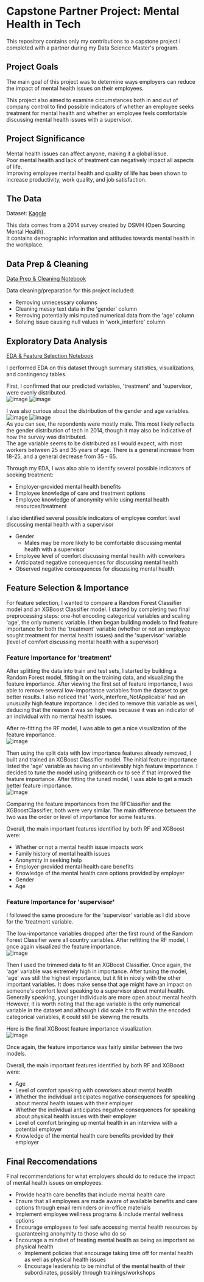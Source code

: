 # Capstone Partner Project: Mental Health in Tech
This repository contains only my contributions to a capstone project I completed with a partner during my Data Science Master's program. 

## Project Goals
The main goal of this project was to determine ways employers can reduce the impact of mental health issues on their employees.  
  
This project also aimed to examine circumstances both in and out of company control to find possible indicators of whether an employee seeks treatment for mental health and whether an employee feels comfortable discussing mental health issues with a supervisor.

## Project Significance
Mental health issues can affect anyone, making it a global issue.  
Poor mental health and lack of treatment can negatively impact all aspects of life.  
Improving employee mental health and quality of life has been shown to increase productivity, work quality, and job satisfaction.

## The Data
Dataset: [Kaggle](https://www.kaggle.com/datasets/osmi/mental-health-in-tech-survey/data)  

This data comes from a 2014 survey created by OSMH (Open Sourcing Mental Health).  
It contains demographic information and attitudes towards mental health in the workplace. 

## Data Prep & Cleaning
[Data Prep & Cleaning Notebook](https://github.com/SarahMillard98/Capstone_Project_Mental_Health_in_Tech/blob/main/Capstone_Final_Project_DataCleaning.ipynb)   

 Data cleaning/preparation for this project included:
- Removing unnecessary columns
- Cleaning messy text data in the 'gender' column
- Removing potentially misimputed numerical data from the 'age' column
- Solving issue causing null values in 'work_interfere' column

 
## Exploratory Data Analysis
[EDA & Feature Selection Notebook](https://github.com/SarahMillard98/Capstone_Project_Mental_Health_in_Tech/blob/main/Capstone_Final_Project_EDA_Feature_Selection.ipynb)  

I performed EDA on this dataset through summary statistics, visualizations, and contingency tables.   

First, I confirmed that our predicted variables, 'treatment' and 'supervisor, were evenly distributed.   
![image](https://github.com/user-attachments/assets/ead15c71-ebbf-4c1c-8706-4f683aecef1d)  ![image](https://github.com/user-attachments/assets/cfa0ca37-bea4-4e03-92e0-6d5f6f2b1f95)


I was also curious about the distribution of the gender and age variables.  
![image](https://github.com/user-attachments/assets/f3f63e10-d8ee-4a62-8c11-50c255369fd6)  ![image](https://github.com/user-attachments/assets/6636ece5-1c9b-4855-8856-cf2a02353f30)  
As you can see, the repondents were mostly male. This most likely reflects the gender distribution of tech in 2014, though it may also be indicative of how the survey was distributed.  
The age variable seems to be distributed as I would expect, with most workers between 25 and 35 years of age. There is a general increase from 18-25, and a general decrease from 35 - 65.  

Through my EDA, I was also able to identify several possible indicators of seeking treatment:
- Employer-provided mental health benefits
- Employee knowledge of care and treatment options
- Employee knowledge of anonymity while using mental health resources/treatment  

 I also identified several possible indicators of employee comfort level discussing mental health with a supervisor
 - Gender
   - Males may be more likely to be comfortable discussing mental health with a supervisor
 - Employee level of comfort discussing mental health with coworkers
 - Anticipated negative consequences for discussing mental health
 - Observed negative consequences for discussing mental health

## Feature Selection & Importance  
For feature selection, I wanted to compare a Random Forest Classifier model and an XGBoost Classifier model. I started by completing two final preprocessing steps: one-hot encoding categorical variables and scaling 'age', the only numeric variable. I then began building models to find feature importance for both the 'treatment' variable (whether or not an employee sought treatment for mental health issues) and the 'supervisor' variable (level of comfort discussing mental health with a supervisor)  

### Feature Importance for 'treatment'   

After splitting the data into train and test sets, I started by building a Random Forest model, fitting it on the training data, and visualizing the feature importance. After viewing the first set of feature importance, I was able to remove several low-importance variables from the dataset to get better results. I also noticed that 'work_interfere_NotApplicable' had an unusually high feature importance. I decided to remove this variable as well, deducing that the reason it was so high was because it was an indicator of an individual with no mental health issues.   

After re-fitting the RF model, I was able to get a nice visualization of the feature importance.  
![image](https://github.com/user-attachments/assets/11dd492b-1006-40d8-83e3-720bb9b871bb)  

Then using the split data with low importance features already removed, I built and trained an XGBoost Classifier model. The initial feature importance listed the 'age' variable as having an unbelievably high feature importance. I decided to tune the model using gridsearch cv to see if that improved the feature importance. After fitting the tuned model, I was able to get a much better feature importance.  
![image](https://github.com/user-attachments/assets/a4563ff1-2b14-4986-a25d-786798792c1a)  

Comparing the feature importances from the RFClassifier and the XGBoostClassifier, both were very similar. The main difference between the two was the order or level of importance for some features.  

Overall, the main important features identified by both RF and XGBoost were:  
+ Whether or not a mental health issue impacts work
+ Family history of mental health issues
+ Anonymity in seeking help
+ Employer-provided mental health care benefits
+ Knowledge of the mental health care options provided by employer
+ Gender
+ Age

### Feature Importance for 'supervisor'

I followed the same procedure for the 'supervisor' variable as I did above for the 'treatment variable.  

The low-importance variables dropped after the first round of the Random Forest Classifier were all country variables. After refitting the RF model, I once again visualized the feature importance.  
![image](https://github.com/user-attachments/assets/886f7b89-a057-421e-a996-e1f0ea3a28dd)  

Then I used the trimmed data to fit an XGBoost Classifier. Once again, the 'age' variable was extremely high in importance. After tuning the model, 'age' was still the highest importance, but it fit in nicely with the other important variables. It does make sense that age might have an impact on someone's comfort level speaking to a supervisor about mental health. Generally speaking, younger individuals are more open about mental health. However, it is worth noting that the age variable is the only numerical variable in the dataset and although I did scale it to fit within the encoded categorical variables, it could still be skewing the results.   

Here is the final XGBoost feature importance visualization.  
![image](https://github.com/user-attachments/assets/2f773698-793f-4aea-be2e-3bcc5f44eec2)  

Once again, the feature importance was fairly similar between the two models.

Overall, the main important features identified by both RF and XGBoost were:
+ Age
+ Level of comfort speaking with coworkers about mental health
+ Whether the individual anticipates negative consequences for speaking about mental health issues with their employer
+ Whether the individual anticipates negative consequences for speaking about physical health issues with their employer
+ Level of comfort bringing up mental health in an interview with a potential employer
+ Knowledge of the mental health care benefits provided by their employer

## Final Reccomendations

Final recommendations for what employers should do to reduce the impact of mental health issues on employees:
- Provide health care benefits that include mental health care
- Ensure that all employees are made aware of available benefits and care options through email reminders or in-office materials
- Implement employee wellness programs & include mental wellness options
- Encourage employees to feel safe accessing mental health resources by guaranteeing anonymity to those who do so
- Encourage a mindset of treating mental health as being as important as physical health
  - Implement policies that encourage taking time off for mental health as well as physical health issues
  - Encourage leadership to be mindful of the mental health of their subordinates, possibly through trainings/workshops

